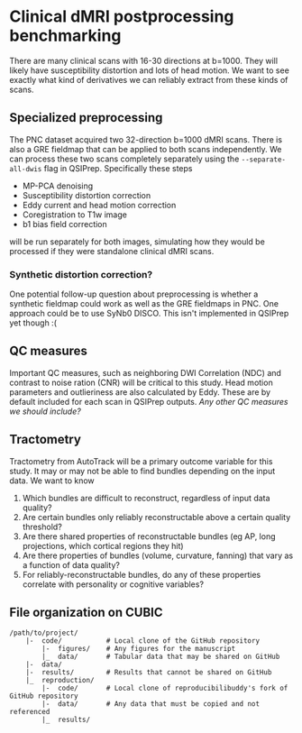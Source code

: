 # Clinical dMRI postprocessing benchmarking

There are many clinical scans with 16-30 directions at b=1000. They will likely have susceptibility distortion and lots of head motion. 
We want to see exactly what kind of derivatives we can reliably extract from these kinds of scans.

## Specialized preprocessing

The PNC dataset acquired two 32-direction b=1000 dMRI scans. 
There is also a GRE fieldmap that can be applied to both scans independently.
We can process these two scans completely separately using the `--separate-all-dwis`
flag in QSIPrep. Specifically these steps

  * MP-PCA denoising
  * Susceptibility distortion correction
  * Eddy current and head motion correction
  * Coregistration to T1w image
  * b1 bias field correction

will be run separately for both images, simulating how they would be processed if 
they were standalone clinical dMRI scans.

### Synthetic distortion correction?

One potential follow-up question about preprocessing is whether a synthetic 
fieldmap could work as well as the GRE fieldmaps in PNC.
One approach could be to use SyNb0 DISCO. 
This isn't implemented in QSIPrep yet though :(

## QC measures

Important QC measures, such as neighboring DWI Correlation (NDC) and 
contrast to noise ration (CNR) will be critical to this study. 
Head motion parameters and outlieriness are also calculated by Eddy.
These are by default included for each scan in QSIPrep outputs. 
_Any other QC measures we should include?_

## Tractometry

Tractometry from AutoTrack will be a primary outcome variable for this study.
It may or may not be able to find bundles depending on the input data. 
We want to know 

 1. Which bundles are difficult to reconstruct, regardless of input data quality?
 2. Are certain bundles only reliably reconstructable above a certain quality threshold?
 3. Are there shared properties of reconstructable bundles (eg AP, long projections, which cortical regions they hit)
 4. Are there properties of bundles (volume, curvature, fanning) that vary as a function
    of data quality?
 5. For reliably-reconstructable bundles, do any of these properties correlate with
    personality or cognitive variables?
    


## File organization on CUBIC

```
/path/to/project/
    |-  code/           # Local clone of the GitHub repository
        |-  figures/    # Any figures for the manuscript
        |_  data/       # Tabular data that may be shared on GitHub
    |-  data/
    |-  results/        # Results that cannot be shared on GitHub
    |_  reproduction/
        |-  code/       # Local clone of reproducibilibuddy's fork of GitHub repository
        |-  data/       # Any data that must be copied and not referenced
        |_  results/
```
